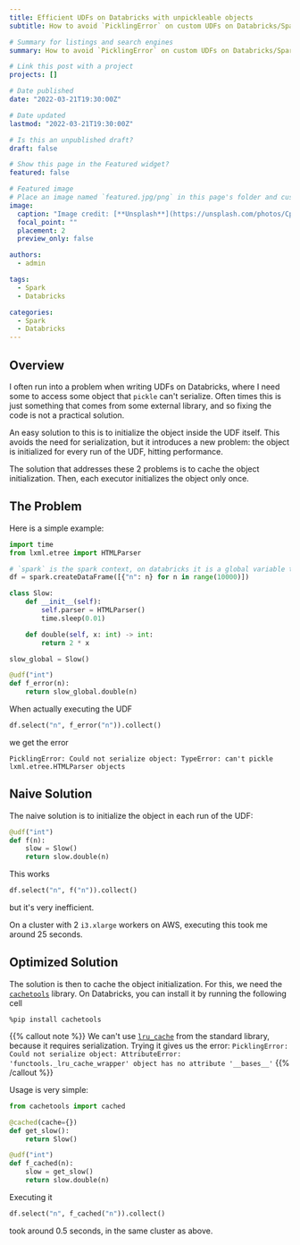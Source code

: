 ```yaml
---
title: Efficient UDFs on Databricks with unpickleable objects
subtitle: How to avoid `PicklingError` on custom UDFs on Databricks/Spark, while keeping optimal performance.

# Summary for listings and search engines
summary: How to avoid `PicklingError` on custom UDFs on Databricks/Spark, while keeping optimal performance.

# Link this post with a project
projects: []

# Date published
date: "2022-03-21T19:30:00Z"

# Date updated
lastmod: "2022-03-21T19:30:00Z"

# Is this an unpublished draft?
draft: false

# Show this page in the Featured widget?
featured: false

# Featured image
# Place an image named `featured.jpg/png` in this page's folder and customize its options here.
image:
  caption: "Image credit: [**Unsplash**](https://unsplash.com/photos/CpkOjOcXdUY)"
  focal_point: ""
  placement: 2
  preview_only: false

authors:
  - admin

tags:
  - Spark
  - Databricks

categories:
  - Spark
  - Databricks
---
```


## Overview

I often run into a problem when writing UDFs on Databricks, where I need some to access some object that `pickle` can't serialize.
Often times this is just something that comes from some external library, and so fixing the code is not a practical solution.

An easy solution to this is to initialize the object inside the UDF itself.
This avoids the need for serialization, but it introduces a new problem: the object is initialized for every run of the UDF, hitting performance.

The solution that addresses these 2 problems is to cache the object initialization.
Then, each executor initializes the object only once.

## The Problem

Here is a simple example:

```python
import time
from lxml.etree import HTMLParser

# `spark` is the spark context, on databricks it is a global variable that's always available
df = spark.createDataFrame([{"n": n} for n in range(10000)])

class Slow:
    def __init__(self):
        self.parser = HTMLParser()
        time.sleep(0.01)

    def double(self, x: int) -> int:
        return 2 * x

slow_global = Slow()

@udf("int")
def f_error(n):
    return slow_global.double(n)
```

When actually executing the UDF

```python
df.select("n", f_error("n")).collect()
```

we get the error

```
PicklingError: Could not serialize object: TypeError: can't pickle lxml.etree.HTMLParser objects
```

## Naive Solution

The naive solution is to initialize the object in each run of the UDF:

```python
@udf("int")
def f(n):
    slow = Slow()
    return slow.double(n)
```

This works

```python
df.select("n", f("n")).collect()
```

but it's very inefficient.

On a cluster with 2 `i3.xlarge` workers on AWS, executing this took me around 25 seconds.

## Optimized Solution

The solution is then to cache the object initialization.
For this, we need the [`cachetools`](https://cachetools.readthedocs.io/) library.
On Databricks, you can install it by running the following cell

```
%pip install cachetools
```

{{% callout note %}}
We can't use [`lru_cache`](https://docs.python.org/3/library/functools.html#functools.lru_cache) from the standard library,
because it requires serialization.
Trying it gives us the error: `PicklingError: Could not serialize object: AttributeError: 'functools._lru_cache_wrapper' object has no attribute '__bases__'`
{{% /callout %}}

Usage is very simple:

```python
from cachetools import cached

@cached(cache={})
def get_slow():
    return Slow()

@udf("int")
def f_cached(n):
    slow = get_slow()
    return slow.double(n)
```

Executing it

```python
df.select("n", f_cached("n")).collect()
```

took around 0.5 seconds, in the same cluster as above.
